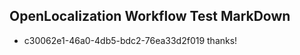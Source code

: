 ## OpenLocalization Workflow Test MarkDown
* c30062e1-46a0-4db5-bdc2-76ea33d2f019 thanks!

<!--HONumber=Feb17_HO2-->


